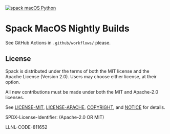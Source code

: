 [![spack macOS Python](https://github.com/spack/macos-nightly/workflows/spack%20macOS%20Python/badge.svg?branch=master)](https://github.com/spack/macos-nightly/actions?query=workflow%3A%22spack+macOS+Python%22)

# Spack MacOS Nightly Builds

See GitHub Actions in `.github/workflows/` please.

## License

Spack is distributed under the terms of both the MIT license and the
Apache License (Version 2.0). Users may choose either license, at their
option.

All new contributions must be made under both the MIT and Apache-2.0 licenses.

See [LICENSE-MIT](https://github.com/spack/macos-nightly/blob/master/LICENSE-MIT),
[LICENSE-APACHE](https://github.com/spack/macos-nightly/blob/master/LICENSE-APACHE),
[COPYRIGHT](https://github.com/spack/macos-nightly/blob/master/COPYRIGHT), and
[NOTICE](https://github.com/spack/macos-nightly/blob/master/NOTICE) for details.

SPDX-License-Identifier: (Apache-2.0 OR MIT)

LLNL-CODE-811652
